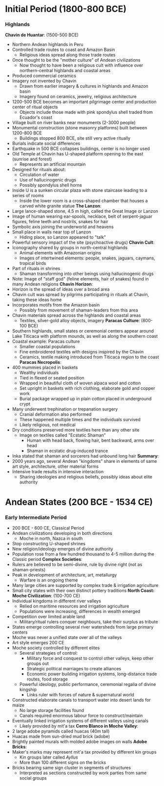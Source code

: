 # Initial Period (1800-800 BCE)
### Highlands
**Chavin de Huantar**: (1500-500 BCE)
 - Northern Andean highlands in Peru
 - Controlled trade routes to coast and Amazon Basin
	 - Religious ideas spread along those trade routes
 - Once thought to be the "mother culture" of Andean civilizations
	 - Now thought to have been a religious cult with influence over northern-central highlands and coastal areas
 - Produced commercial ceramics
 - Imagery not invented by Chavin
	 - Drawn from earlier imagery & cultures in highlands and Amazon basin
	 - Imagery found on ceramics, jewelry, religious architecture
 - 1200-500 BCE becomes an important pilgrimage center and production center of ritual objects
	 - Objects include those made with pink spondylus shell traded from Ecuador's coast
 - Village built on river banks near monuments (2-3000 people)
 - Monumental construction (stone masonry platforms) built between 1200-800 BCE
	 - Buildings stopped 800 BCE, site still very active ritually
 - Burials indicate social differences
 - Earthquake in 500 BCE collapses buildings, center is no longer used
 - Old Temple at Chavin has U-shaped platform opening to the east (sunrise and forest)
	 - Represents an artificial mountain
 - Designed for rituals about:
	 - Circulation of water
	 - Use of hallucinogenic drugs
	 - Possibly spondylus shell horns
 - Inside U is a sunken circular plaza with stone staircase leading to a series of rooms
	 - Inside the lower room is a cross-shaped chamber that houses a carved white granite statue
**The Lanzon**:
 - Large lance-shaped stone, 4.5 m high, called the Great Image or Lanzon
 - Image of human wearing ear-spools, necklace, belt of serpent-jaguar figures, feline teeth and nostrils, snakes for hair
 - Symbolic axis joining the underworld and heavens
 - Small place in walls near top of Lanzon
	 - Hiding place, so Lanzon appeared to "talk"
 - Powerful sensory impact of the site (psychoactive drugs)
**Chavin Cult**:
 - Iconography shared by groups in north-central highlands
	 - Animal elements with Amazonian origins
	 - Images of intertwined elements: people, snakes, jaguars, caymans, tropical birds
 - Part of rituals in shrines
	 - Shaman transforming into other beings using hallucinogenic drugs
 - Note: Image of "staff god" (feline elements, hair of snakes) found in many Andean religions
**Chavin Horizon**:
 - Horizon is the spread of ideas over a broad area
 - Chavin cult was spread by pilgrims participating in rituals at Chavin, taking these ideas home
 - Incorporates motifs from the Amazon basin
	 - Possibly from movement of shaman-leaders from this area
 - Chavin materials spread across the highlands and coastal areas
	 - Textiles, silver-gold alloy objects, imagery
**Paracas Culture**: (800-100 BCE)
 - Southern highlands, small states or ceremonial centers appear around Lake Titicaca with platform mounds, as well as along the southern coast
 - Coastal example: Paracas culture
	 - Smaller coastal populations
	 - Fine embroidered textiles with designs inspired by the Chavin
	 - Ceramics, textile making introduced from Titicaca region to the coast
**Paracas Necropolis**:
 - 400 mummies placed in baskets
	 - Wealthy individuals
	 - Tied in flexed or seated position
	 - Wrapped in beautiful cloth of woven alpaca wool and cotton
	 - Set upright in baskets with rich clothing, elaborate gold and copper work
	 - Burial package wrapped up in plain cotton placed in underground crypt
 - Many underwent trephination or trepanation surgery
	 - Cranial deformation also performed
	 - These happened multiple times and the individuals survived
	 - Likely religious, not medical
 - Dry conditions preserved more textiles here than any other site
	 - Image on textiles called "Ecstatic Shaman"
		 - Human with head back, flowing hair, bent backward, arms over head
		 - Shaman in ecstatic drug-induced trance
 - Inka stated that shaman and sorcerers had unbound long hair
**Summary**:
 - 2000 years ago, several Andean "kingdoms" share in elements of same art style, architecture, other material forms
 - Intensive trade results in intensive interaction
	 - Sharing ideologies and religious beliefs, possibly ideas about elite authority

# Andean States (200 BCE - 1534 CE)
### Early Intermediate Period
 - 200 BCE - 600 CE, Classical Period
 - Andean civilizations developing in both directions
	 - Moche in north, Nazca in south
 - Stop constructing U-shaped shrines
 - New religion/ideology emerges of divine authority
 - Population rose from a few hundred thousand to 4-5 million during the Classic period
**Complex Societies**:
 - Rulers are believed to be semi-divine, rule by divine right (not as shaman-priests)
 - Peak in development of architecture, art, metallurgy
	 - Warfare is an ongoing theme
 - Many large cities are supported by complex trade & irrigation agriculture
 - Small city states with their own distinct pottery traditions
**North Coast: Moche Civilization**: (100-700 CE)
 - Individual kingdoms in different river valleys
	 - Relied on maritime resources and irrigation agriculture
	 - Populations were increasing, differences in wealth emerged
 - Competition over limited arable land
	 - Military/ritual rulers conquer neighbours, take their surplus as tribute
 - States emerge controlling several river watersheds from large primary centers
 - Moche was never a unified state over all of the valleys
 - Art style emerges 200 CE
 - Moche society controlled by different elites
	 - Several strategies of control:
		 - Military force and conquest to control other valleys, keep other groups out
		 - Strategic political marriages to create alliances
		 - Economic power building irrigation systems, long-distance trade routes, food storage
	 - Powerful ideology, public performance, ceremonial regalia of divine kingship
		 - Links ruler with forces of nature & supernatural world
 - Constructed elaborate canals to transport water into desert lands for maize
	 - No large storage facilities found
	 - Canals required enormous labour force to construct/maintain
 - Eventually linked irrigation systems of different valleys using canals
	 - Likely provided by mit'a tax
**Cerro Blanco in Moche Valley**:
 - 2 large adobe pyramids called huacas (40m tall)
 - Huacas made from sun-dried mud brick (adobe)
 - Brightly painted murals with molded adobe images on walls
**Adobe Bricks**:
 - Maker's marks may represent mit'a tax provided by different kin groups
	 - Kin groups later called *Ayllus*
	 - More than 100 different signs on the bricks
 - Bricks bearing same sign cluster in segments of structures
	 - Interpreted as sections constructed by work parties from same social groups
